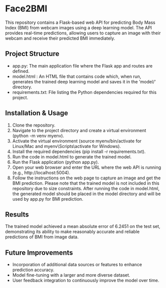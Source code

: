 # Face2BMI
This repository contains a Flask-based web API for predicting Body Mass Index (BMI) from webcam images using a deep learning model. The API provides real-time predictions, allowing users to capture an image with their webcam and receive their predicted BMI immediately.

## Project Structure
* app.py: The main application file where the Flask app and routes are defined.
* model.html : An HTML file that contains code which, when run, generates the trained deep learning model and saves it in the 'model/' directory.
* requirements.txt: File listing the Python dependencies required for this project.

## Installation & Usage
1. Clone the repository.
3. Navigate to the project directory and create a virtual environment (python -m venv myenv).
4. Activate the virtual environment (source myenv/bin/activate for Linux/Mac and myenv\Scripts\activate for Windows).
5. Install the required dependencies (pip install -r requirements.txt).
6. Run the code in model.html to generate the trained model.
7. Run the Flask application (python app.py).
8. Open your web browser and enter the URL where the web API is running (e.g., http://localhost:5004).
9. Follow the instructions on the web page to capture an image and get the BMI prediction.
Please note that the trained model is not included in this repository due to size constraints. After running the code in model.html, the generated model should be placed in the model directory and will be used by app.py for BMI prediction.

## Results
The trained model achieved a mean absolute error of 6.2451 on the test set, demonstrating its ability to make reasonably accurate and reliable predictions of BMI from image data.

## Future Improvements
* Incorporation of additional data sources or features to enhance prediction accuracy.
* Model fine-tuning with a larger and more diverse dataset.
* User feedback integration to continuously improve the model over time.
